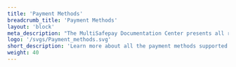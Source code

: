 ```yaml
---
title: 'Payment Methods'
breadcrumb_title: 'Payment Methods'
layout: 'block'
meta_description: "The MultiSafepay Documentation Center presents all relevant information about our Plugins and API. You can also find support pages for Payment Methods, Tools and General Questions as well as the contact details of our Support and Integration Teams."
logo: '/svgs/Payment_methods.svg'
short_description: 'Learn more about all the payment methods supported by MultiSafepay.'
weight: 40
---
```



